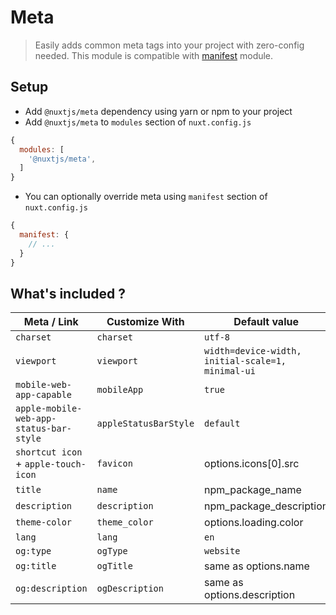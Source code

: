 # Meta
> Easily adds common meta tags into your project with zero-config needed.
This module is compatible with [manifest](../manifest) module.

## Setup
- Add `@nuxtjs/meta` dependency using yarn or npm to your project
- Add `@nuxtjs/meta` to `modules` section of `nuxt.config.js`
```js
{
  modules: [
    '@nuxtjs/meta',
  ]
} 
````
- You can optionally override meta using `manifest` section of `nuxt.config.js`
```js
{
  manifest: {
    // ...
  }
}
``` 

## What's included ?
Meta / Link                            | Customize With       |   Default value 
---------------------------------------|----------------------|-------------------
`charset`                              | `charset`            | `utf-8`
`viewport`                             | `viewport`           | `width=device-width, initial-scale=1, minimal-ui`
`mobile-web-app-capable`               | `mobileApp`          | `true`
`apple-mobile-web-app-status-bar-style`| `appleStatusBarStyle`| `default`
`shortcut icon` + `apple-touch-icon`   | `favicon`            | options.icons[0].src
`title`                                | `name`               | npm_package_name
`description`                          | `description`        | npm_package_description
`theme-color`                          | `theme_color`        | options.loading.color
`lang`                                 | `lang`               | `en`
`og:type`                              | `ogType`             | `website`
`og:title`                             | `ogTitle`            | same as options.name
`og:description`                       | `ogDescription`      | same as options.description
